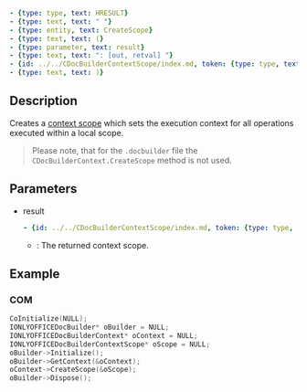 ```yml signature
- {type: type, text: HRESULT}
- {type: text, text: " "}
- {type: entity, text: CreateScope}
- {type: text, text: (}
- {type: parameter, text: result}
- {type: text, text: ": [out, retval] "}
- {id: ../../CDocBuilderContextScope/index.md, token: {type: type, text: I_DOCBUILDER_CONTEXT_SCOPE**}}
- {type: text, text: )}
```

## Description

Creates a [context scope](../../CDocBuilderContextScope/index.md) which sets the execution context for all operations executed within a local scope.

> Please note, that for the `.docbuilder` file the `CDocBuilderContext.CreateScope` method is not used.

## Parameters

<parameters>

- result

  ```yml signature.variant="inline"
  - {id: ../../CDocBuilderContextScope/index.md, token: {type: type, text: I_DOCBUILDER_CONTEXT_SCOPE**}}
  ```

  - : The returned context scope.

</parameters>

## Example

### COM

```cpp
CoInitialize(NULL);
IONLYOFFICEDocBuilder* oBuilder = NULL;
IONLYOFFICEDocBuilderContext* oContext = NULL;
IONLYOFFICEDocBuilderContextScope* oScope = NULL;
oBuilder->Initialize();
oBuilder->GetContext(&oContext);
oContext->CreateScope(&oScope);
oBuilder->Dispose();
```
